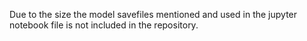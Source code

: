 Due to the size the model savefiles mentioned and used in the jupyter notebook file is not included in the repository.
